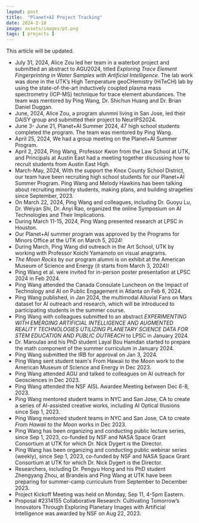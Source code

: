 ```yaml
---
layout: post
title:  "Planet+AI Project Tracking"
date: 2024-2-18
image: assets/images/pt.png
tags: [ projects ]
---
```


This article will be updated.
- July 31, 2024, Alice Zou led her team in a waterbot project and submitted an abstract to AGU2024, titled *Exploring Trace Element Fingerprinting in Water Samples with Artificial Intelligence*. The lab work was done in the UTK’s High Temperature geoCHemistry (HiTeCH) lab by using the state-of-the-art inductively coupled plasma mass spectrometry (ICP-MS) technique for trace element abundances. The team was mentored by Ping Wang, Dr. Shichun Huang and Dr. Brian Daniel Duggan.
- June, 2024, Alice Zou, a program alunmni living in San Jose, led their DAISY group and submitted their project to NeurIPS2024. 
- June 3- June 21, Planet+AI Summer 2024, 47 high school students completed the program. The team was mentored by Ping Wang.
- April 25, 2024, We had a group meeting on the Planet+AI Summer Program.
- April 2, 2024, Ping Wang, Professor Kwon from the Law School at UTK, and Principals at Austin East had a meeting together discussing how to recruit students from Austin East High.
- March-May, 2024, With the support the Knox County School District, our team have been recruiting high school students for our Planet+AI Summer Program. Ping Wang and Melody Hawkins has been talking about recruiting minority students, making plans, and building strageties since September, 2023. 
- On March 22, 2024, Ping Wang and colleagues, including Dr. Guoyu Lu, Dr. Weiyan Shi, Dr. Anyi Rao, organized the online Symposium on AI Technologies and Their Implications.
- During March 11-15, 2024, Ping Wang presented research at LPSC in Houston.
- Our Planet+AI summer program was approved by the Programs for Minors Office at the UTK on March 5, 2024!
- During March, Ping Wang did outreach in the Art School, UTK by working with Professor Koichi Yamamoto on visual anagrams.
- *The Moon Rocks* by our program alumni is on exhibit at the American Museum of Science and Energy (it starts from March 3, 2024)! 
- Ping Wang et al. were invited for in-person poster presentation at LPSC 2024 in Feb 2024.
- Ping Wang attended the Canada Consulate Luncheon on the Impact of Technology and AI on Public Engagement in Atlanta on Feb 6, 2024.
- Ping Wang published, in Jan 2024, the multimodal Alluvial Fans on Mars dataset for AI outreach and research, which will be introduced to participating students in the summer course.
- Ping Wang with colleagues submitted to an abstract *EXPERIMENTING WITH EMERGING ARTIFICIAL INTELLIGENCE AND AUGMENTED REALITY TECHNOLOGIES UTILIZING PLANETARY SCIENCE DATA FOR STEM EDUCATION AND PUBLIC OUTREACH* to LPSC in January 2024.
- Dr. Maroulas and his PhD student Layal Bou Hamdan started to prepare the math component of the summer curriculum in January 2024.
- Ping Wang submitted the IRB for approval on Jan 3, 2024. 
- Ping Wang sent student team's From Hawaii to the Moon work to the American Museum of Science and Energy in Dec 2023.
- Ping Wang attended AGU and talked to colleagues on AI outreach for Geosciences in Dec 2023.
- Ping Wang attended the NSF AISL Awardee Meeting between Dec 6-8, 2023. 
- Ping Wang mentored student teams in NYC and San Jose, CA to create a series of AI-assisted creative works, including AI Optical Illusions since Sep 1, 2023.
- Ping Wang mentored student teams in NYC and San Jose, CA to create *From Hawaii to the Moon* works in Dec 2023.
- Ping Wang has been organizing and conducting public lecture series, since Sep 1, 2023, co-funded by NSF and NASA Space Grant Consortium at UTK for which Dr. Nick Dygert is the Director.
- Ping Wang has been organizing and conducting public webinar series (weekly), since Sep 1, 2023, co-funded by NSF and NASA Space Grant Consortium at UTK for which Dr. Nick Dygert is the Director.
- Researchers, including Dr. Pengyu Hong and his PhD student Zhengyang Zhou, at Brandeis and Ping Wang at UTK have been preparing for summer-camp curriculum from September to December 2023.
- Project Kickoff Meeting was held on Monday, Sep 11, 4-5pm Eastern.
- Proposal #2314155 Collaborative Research: Cultivating Tomorrow’s Innovators Through Exploring Planetary Images with Artificial Intelligence was awarded by NSF on Aug 22, 2023.

<br/>
<br/>